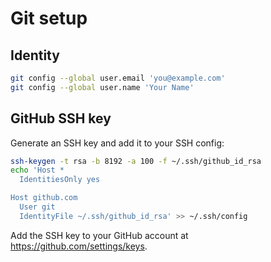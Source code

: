 # Git setup

## Identity

```sh
git config --global user.email 'you@example.com'
git config --global user.name 'Your Name'
```

## GitHub SSH key

Generate an SSH key and add it to your SSH config:

```sh
ssh-keygen -t rsa -b 8192 -a 100 -f ~/.ssh/github_id_rsa
echo 'Host *
  IdentitiesOnly yes

Host github.com
  User git
  IdentityFile ~/.ssh/github_id_rsa' >> ~/.ssh/config
```

Add the SSH key to your GitHub account at
https://github.com/settings/keys.
